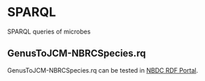 # SPARQL
SPARQL queries of microbes

## GenusToJCM-NBRCSpecies.rq
GenusToJCM-NBRCSpecies.rq can be tested in [NBDC RDF Portal](https://integbio.jp/rdf/sparql).
